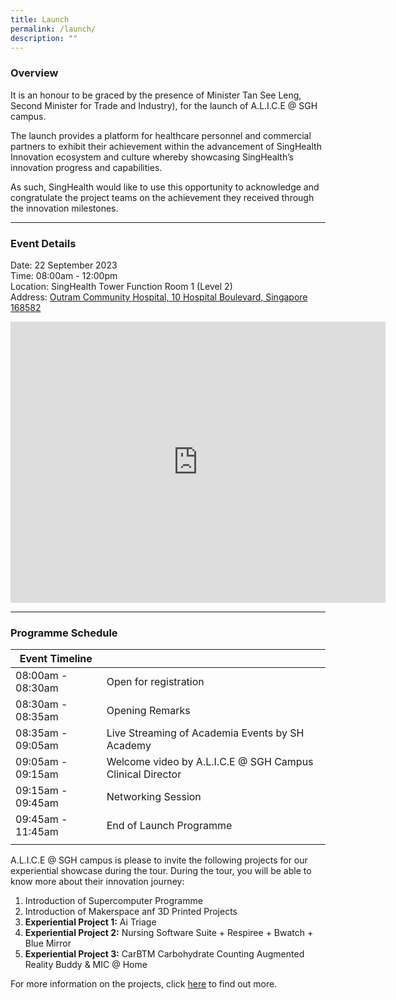 ```yaml
---
title: Launch
permalink: /launch/
description: ""
---
```

### Overview

It is an honour to be graced by the presence of Minister Tan See Leng, Second Minister for Trade and Industry), for the launch of A.L.I.C.E @ SGH campus. 

The launch provides a platform for healthcare personnel and commercial partners to exhibit their achievement  within the advancement of SingHealth Innovation ecosystem and culture whereby showcasing  SingHealth’s innovation progress and capabilities. 

As such, SingHealth would like to use this opportunity to acknowledge and congratulate the project teams on the achievement they received through the innovation milestones.

----------

### Event Details

Date: 22 September 2023 <br>
Time: 08:00am - 12:00pm <br>
Location: SingHealth Tower Function Room 1 (Level 2) <br>
Address: [Outram Community Hospital, 10 Hospital Boulevard, Singapore 168582](https://www.google.com/maps/place/Outram+Community+Hospital+(OCH)/@1.2777357,103.8329978,17z/data=!3m2!4b1!5s0x31da196fa728f667:0x59d7764c0ac271b3!4m6!3m5!1s0x31da196fa92a95e9:0xfa001f010b954c3b!8m2!3d1.2777303!4d103.8355781!16s%2Fg%2F11c2k7h479?entry=ttu) <br>

<iframe src="https://www.google.com/maps/embed?pb=!1m18!1m12!1m3!1d3988.8262596362897!2d103.83557809999999!3d1.2777303!2m3!1f0!2f0!3f0!3m2!1i1024!2i768!4f13.1!3m3!1m2!1s0x31da196fa92a95e9%3A0xfa001f010b954c3b!2sOutram%20Community%20Hospital%20(OCH)!5e0!3m2!1sen!2ssg!4v1691975711549!5m2!1sen!2ssg" width="600" height="450" style="border:0;" allowfullscreen="" loading="lazy"></iframe>

-----------

### Programme Schedule

| Event Timeline|  |
| -------- | -------- | 
| 08:00am - 08:30am | Open for registration |
| 08:30am - 08:35am | Opening Remarks |
| 08:35am - 09:05am | Live Streaming of Academia Events by SH Academy |
| 09:05am - 09:15am | Welcome video by A.L.I.C.E @ SGH Campus Clinical Director | 
| 09:15am - 09:45am | Networking Session | 
| 09:45am - 11:45am | End of Launch Programme | 
| | |

A.L.I.C.E @ SGH campus is please to invite the following projects for our experiential showcase during the tour. During the tour, you will be able to know more about their innovation journey:

1. Introduction of Supercomputer Programme 
2. Introduction of Makerspace anf 3D Printed Projects
3. **Experiential Project 1:** Ai Triage 
4. **Experiential Project 2:** Nursing Software Suite + Respiree + Bwatch + Blue Mirror 
5. **Experiential Project 3:** CarBTM Carbohydrate Counting Augmented Reality Buddy &amp; MIC @ Home   

For more information on the projects, click [here](https://staging.d1xtto16z2jhvq.amplifyapp.com/project-showcase/) to find out more. 